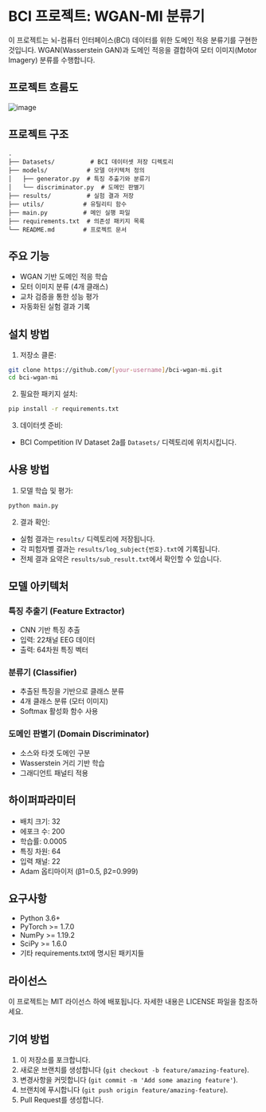 # BCI 프로젝트: WGAN-MI 분류기

이 프로젝트는 뇌-컴퓨터 인터페이스(BCI) 데이터를 위한 도메인 적응 분류기를 구현한 것입니다. WGAN(Wasserstein GAN)과 도메인 적응을 결합하여 모터 이미지(Motor Imagery) 분류를 수행합니다.

## 프로젝트 흐름도

![image](https://github.com/user-attachments/assets/2697bfbb-630b-4e5d-a5ba-b7472c3e3d0c)

## 프로젝트 구조

```
.
├── Datasets/          # BCI 데이터셋 저장 디렉토리
├── models/           # 모델 아키텍처 정의
│   ├── generator.py  # 특징 추출기와 분류기
│   └── discriminator.py  # 도메인 판별기
├── results/          # 실험 결과 저장
├── utils/           # 유틸리티 함수
├── main.py          # 메인 실행 파일
├── requirements.txt  # 의존성 패키지 목록
└── README.md        # 프로젝트 문서
```

## 주요 기능

- WGAN 기반 도메인 적응 학습
- 모터 이미지 분류 (4개 클래스)
- 교차 검증을 통한 성능 평가
- 자동화된 실험 결과 기록

## 설치 방법

1. 저장소 클론:
```bash
git clone https://github.com/[your-username]/bci-wgan-mi.git
cd bci-wgan-mi
```

2. 필요한 패키지 설치:
```bash
pip install -r requirements.txt
```

3. 데이터셋 준비:
- BCI Competition IV Dataset 2a를 `Datasets/` 디렉토리에 위치시킵니다.

## 사용 방법

1. 모델 학습 및 평가:
```bash
python main.py
```

2. 결과 확인:
- 실험 결과는 `results/` 디렉토리에 저장됩니다.
- 각 피험자별 결과는 `results/log_subject{번호}.txt`에 기록됩니다.
- 전체 결과 요약은 `results/sub_result.txt`에서 확인할 수 있습니다.

## 모델 아키텍처

### 특징 추출기 (Feature Extractor)
- CNN 기반 특징 추출
- 입력: 22채널 EEG 데이터
- 출력: 64차원 특징 벡터

### 분류기 (Classifier)
- 추출된 특징을 기반으로 클래스 분류
- 4개 클래스 분류 (모터 이미지)
- Softmax 활성화 함수 사용

### 도메인 판별기 (Domain Discriminator)
- 소스와 타겟 도메인 구분
- Wasserstein 거리 기반 학습
- 그래디언트 패널티 적용

## 하이퍼파라미터

- 배치 크기: 32
- 에포크 수: 200
- 학습률: 0.0005
- 특징 차원: 64
- 입력 채널: 22
- Adam 옵티마이저 (β1=0.5, β2=0.999)

## 요구사항

- Python 3.6+
- PyTorch >= 1.7.0
- NumPy >= 1.19.2
- SciPy >= 1.6.0
- 기타 requirements.txt에 명시된 패키지들

## 라이선스

이 프로젝트는 MIT 라이선스 하에 배포됩니다. 자세한 내용은 LICENSE 파일을 참조하세요.

## 기여 방법

1. 이 저장소를 포크합니다.
2. 새로운 브랜치를 생성합니다 (`git checkout -b feature/amazing-feature`).
3. 변경사항을 커밋합니다 (`git commit -m 'Add some amazing feature'`).
4. 브랜치에 푸시합니다 (`git push origin feature/amazing-feature`).
5. Pull Request를 생성합니다. 
